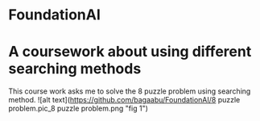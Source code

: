 # FoundationAI
A coursework about using different searching methods
====================
This course work asks me to solve the 8 puzzle problem using searching method.
![alt text](https://github.com/bagaabu/FoundationAI/8 puzzle problem.pic_8 puzzle problem.png "fig 1")
